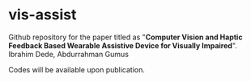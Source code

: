 # vis-assist

Github repository for the paper titled as 
"**Computer Vision and Haptic Feedback Based Wearable Assistive Device for Visually Impaired**".
Ibrahim Dede, Abdurrahman Gumus

Codes will be available upon publication.
